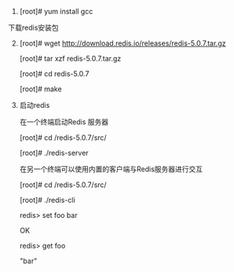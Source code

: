 1. [root]# yum install gcc

下载redis安装包

2. [root]# wget http://download.redis.io/releases/redis-5.0.7.tar.gz

   [root]# tar xzf redis-5.0.7.tar.gz

   [root]# cd redis-5.0.7
   
   [root]# make
   
3. 启动redis
   
   在一个终端启动Redis 服务器
   
   [root]# cd /redis-5.0.7/src/
   
   [root]# ./redis-server
   
   在另一个终端可以使用内置的客户端与Redis服务器进行交互
   
   [root]# cd /redis-5.0.7/src/
   
   [root]# ./redis-cli
   
   redis> set foo bar
   
   OK
   
   redis> get foo
   
   "bar"
   
